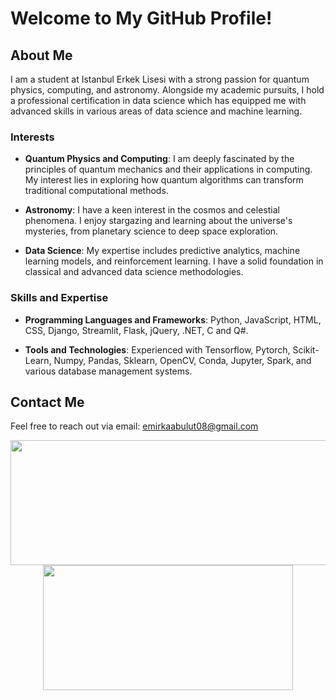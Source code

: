 # Welcome to My GitHub Profile!

## About Me

I am a student at Istanbul Erkek Lisesi with a strong passion for quantum physics, computing, and astronomy. Alongside my academic pursuits, I hold a professional certification in data science which has equipped me with advanced skills in various areas of data science and machine learning.

### Interests

- **Quantum Physics and Computing**: I am deeply fascinated by the principles of quantum mechanics and their applications in computing. My interest lies in exploring how quantum algorithms can transform traditional computational methods.

- **Astronomy**: I have a keen interest in the cosmos and celestial phenomena. I enjoy stargazing and learning about the universe's mysteries, from planetary science to deep space exploration.

- **Data Science**: My expertise includes predictive analytics, machine learning models, and reinforcement learning. I have a solid foundation in classical and advanced data science methodologies.

### Skills and Expertise

- **Programming Languages and Frameworks**: Python, JavaScript, HTML, CSS, Django, Streamlit, Flask, jQuery, .NET, C and Q#.

- **Tools and Technologies**: Experienced with Tensorflow, Pytorch, Scikit-Learn, Numpy, Pandas, Sklearn, OpenCV, Conda, Jupyter, Spark, and various database management systems.

## Contact Me

Feel free to reach out via email: [emirkaabulut08@gmail.com](mailto:emirkaabulut08@gmail.com)






<p align="center">
  <img width="600" height="200" src="https://github-readme-stats.vercel.app/api?username=emirkaanozdemr&show_icons=true&theme=vision-friendly-dark">
  <img width="400" height="200" src="https://github-readme-stats.vercel.app/api/top-langs/?username=emirkaanozdemr&layout=compact&theme=radical">
</p>
 
